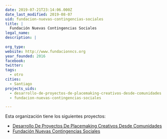 ```yaml
---
date: 2019-07-21T23:14:06.000Z
date_last_modified: 2019-08-07
uid: fundacion-nuevas-contingencias-sociales
title: |
  Fundación Nuevas Contingencias Sociales
legal_name: 
description: |
  
org_type: 
website: http://www.fundacionncs.org
year_founded: 2016
facebook: 
twitter: 
tags:
  - otro
cities: 
  - Santiago
projects_uids:
  - desarrollo-de-proyectos-de-placemaking-creativos-desde-comunidades
  - fundacion-nuevas-contingencias-sociales

---
```


Esta organización tiene los siguientes proyectos:

- [Desarrollo De Proyectos De Placemaking Creativos Desde Comunidades](/proyectos/desarrollo-de-proyectos-de-placemaking-creativos-desde-comunidades)
- [Fundación Nuevas Contingencias Sociales](/proyectos/fundacion-nuevas-contingencias-sociales)
